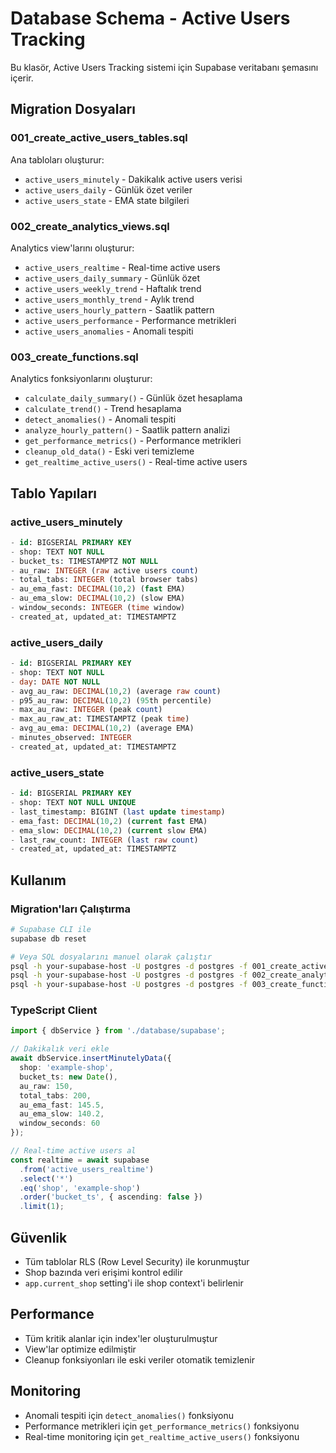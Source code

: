 # Database Schema - Active Users Tracking

Bu klasör, Active Users Tracking sistemi için Supabase veritabanı şemasını içerir.

## Migration Dosyaları

### 001_create_active_users_tables.sql
Ana tabloları oluşturur:
- `active_users_minutely` - Dakikalık active users verisi
- `active_users_daily` - Günlük özet veriler
- `active_users_state` - EMA state bilgileri

### 002_create_analytics_views.sql
Analytics view'larını oluşturur:
- `active_users_realtime` - Real-time active users
- `active_users_daily_summary` - Günlük özet
- `active_users_weekly_trend` - Haftalık trend
- `active_users_monthly_trend` - Aylık trend
- `active_users_hourly_pattern` - Saatlik pattern
- `active_users_performance` - Performance metrikleri
- `active_users_anomalies` - Anomali tespiti

### 003_create_functions.sql
Analytics fonksiyonlarını oluşturur:
- `calculate_daily_summary()` - Günlük özet hesaplama
- `calculate_trend()` - Trend hesaplama
- `detect_anomalies()` - Anomali tespiti
- `analyze_hourly_pattern()` - Saatlik pattern analizi
- `get_performance_metrics()` - Performance metrikleri
- `cleanup_old_data()` - Eski veri temizleme
- `get_realtime_active_users()` - Real-time active users

## Tablo Yapıları

### active_users_minutely
```sql
- id: BIGSERIAL PRIMARY KEY
- shop: TEXT NOT NULL
- bucket_ts: TIMESTAMPTZ NOT NULL
- au_raw: INTEGER (raw active users count)
- total_tabs: INTEGER (total browser tabs)
- au_ema_fast: DECIMAL(10,2) (fast EMA)
- au_ema_slow: DECIMAL(10,2) (slow EMA)
- window_seconds: INTEGER (time window)
- created_at, updated_at: TIMESTAMPTZ
```

### active_users_daily
```sql
- id: BIGSERIAL PRIMARY KEY
- shop: TEXT NOT NULL
- day: DATE NOT NULL
- avg_au_raw: DECIMAL(10,2) (average raw count)
- p95_au_raw: DECIMAL(10,2) (95th percentile)
- max_au_raw: INTEGER (peak count)
- max_au_raw_at: TIMESTAMPTZ (peak time)
- avg_au_ema: DECIMAL(10,2) (average EMA)
- minutes_observed: INTEGER
- created_at, updated_at: TIMESTAMPTZ
```

### active_users_state
```sql
- id: BIGSERIAL PRIMARY KEY
- shop: TEXT NOT NULL UNIQUE
- last_timestamp: BIGINT (last update timestamp)
- ema_fast: DECIMAL(10,2) (current fast EMA)
- ema_slow: DECIMAL(10,2) (current slow EMA)
- last_raw_count: INTEGER (last raw count)
- created_at, updated_at: TIMESTAMPTZ
```

## Kullanım

### Migration'ları Çalıştırma
```bash
# Supabase CLI ile
supabase db reset

# Veya SQL dosyalarını manuel olarak çalıştır
psql -h your-supabase-host -U postgres -d postgres -f 001_create_active_users_tables.sql
psql -h your-supabase-host -U postgres -d postgres -f 002_create_analytics_views.sql
psql -h your-supabase-host -U postgres -d postgres -f 003_create_functions.sql
```

### TypeScript Client
```typescript
import { dbService } from './database/supabase';

// Dakikalık veri ekle
await dbService.insertMinutelyData({
  shop: 'example-shop',
  bucket_ts: new Date(),
  au_raw: 150,
  total_tabs: 200,
  au_ema_fast: 145.5,
  au_ema_slow: 140.2,
  window_seconds: 60
});

// Real-time active users al
const realtime = await supabase
  .from('active_users_realtime')
  .select('*')
  .eq('shop', 'example-shop')
  .order('bucket_ts', { ascending: false })
  .limit(1);
```

## Güvenlik

- Tüm tablolar RLS (Row Level Security) ile korunmuştur
- Shop bazında veri erişimi kontrol edilir
- `app.current_shop` setting'i ile shop context'i belirlenir

## Performance

- Tüm kritik alanlar için index'ler oluşturulmuştur
- View'lar optimize edilmiştir
- Cleanup fonksiyonları ile eski veriler otomatik temizlenir

## Monitoring

- Anomali tespiti için `detect_anomalies()` fonksiyonu
- Performance metrikleri için `get_performance_metrics()` fonksiyonu
- Real-time monitoring için `get_realtime_active_users()` fonksiyonu
